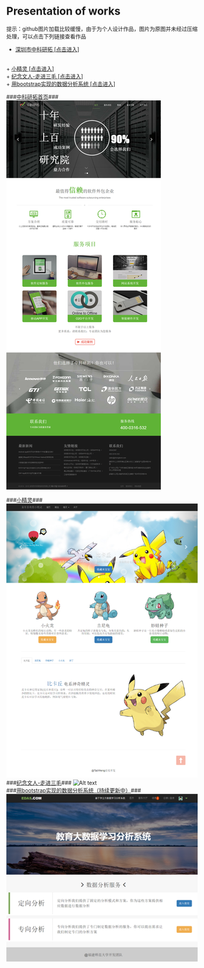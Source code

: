 Presentation of works
=====================
提示：github图片加载比较缓慢，由于为个人设计作品，图片为原图并未经过压缩处理，可以点击下列链接查看作品
</br>
+ <a href="https://tabweng.github.io/zkyt-index/index.html" target="_blank">深圳市中科研拓  [点击进入]</a>
</br>
+ <a href="https://tabweng.github.io/Bootstrap_smallDemo/index.html" target="_blank">小精灵  [点击进入]</a>
</br>
+ <a href="https://tabweng.github.io/sanMao/index.html" target="_blank">纪念文人-走进三毛  [点击进入]</a>
</br>
+ <a href="http://tabweng.github.io/EAS_UI/index.html" target="_blank">用bootstrap实现的数据分析系统  [点击进入]</a>

###<a href="https://tabweng.github.io/zkyt-index/index.html" target="_blank">中科研拓首页</a>###
![Alt text](zkyt.png "Optional title")

###<a href="https://tabweng.github.io/Bootstrap_smallDemo/index.html" target="_blank">小精灵</a>###
![Alt text](Bootstrap_smallDemo/t123.png "Optional title")
</br>
###<a href="https://tabweng.github.io/sanMao/index.html" target="_blank">纪念文人-走进三毛</a>###
![Alt text](sanMao/t890.png "Optional title")
</br>
###<a href="http://tabweng.github.io/EAS_UI/index.html" target="_blank">用bootstrap实现的数据分析系统（持续更新中）</a>###
![Alt text](EAS_UI/t456.png "Optional title")
